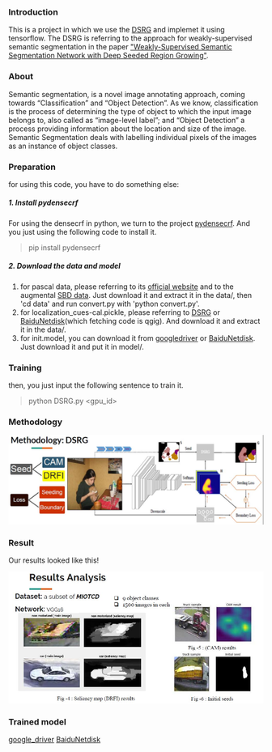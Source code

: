 ### Introduction

This is a project in which we use the [DSRG](https://github.com/speedinghzl/DSRG) and implemet it using tensorflow. The DSRG is referring to the approach for weakly-supervised semantic segmentation in the paper ["Weakly-Supervised Semantic Segmentation Network with Deep Seeded Region Growing"](https://github.com/speedinghzl/DSRG). 

### About 

Semantic segmentation, is a novel image annotating approach, coming towards “Classification” and “Object Detection”. As we know, classification is the process of determining the type of object to which the input image belongs to, also called as “image-level label”; and “Object Detection” a process providing information about the location and size of the image. Semantic Segmentation deals with labelling individual pixels of the images as an instance of object classes.

### Preparation

for using this code, you have to do something else:

##### 1. Install pydensecrf

For using the densecrf in python, we turn to the project [pydensecrf](https://github.com/lucasb-eyer/pydensecrf). And you just using the following code to install it.

> pip install pydensecrf

##### 2. Download the data and model

1. for pascal data, please referring to its [official website](http://host.robots.ox.ac.uk/pascal/VOC/)  and to the augmental [SBD data](http://home.bharathh.info/pubs/codes/SBD/download.html). Just download it and extract it in the data/, then 'cd data' and run convert.py with 'python convert.py'.
2. for localization_cues-cal.pickle, please referring to [DSRG](https://github.com/speedinghzl/DSRG) or [BaiduNetdisk](https://pan.baidu.com/s/14a94qw4nBulqqKHLMbQGUg)(which fetching code is qgig). And download it and extract it in the data/.
3. for init.model, you can download it from [googledriver](https://drive.google.com/file/d/1kxDguwRaIDm5WS6JTNzi8GO-HqKJqKnm/view) or [BaiduNetdisk](https://pan.baidu.com/s/1Q1wmAX7Do9jvvLMt3_8tFw). Just download it and put it in model/.

### Training

then, you just input the following sentence to train it.

> python DSRG.py <gpu_id>
### Methodology 

![DSRG Methodology](DSRG.JPG)    

### Result

Our results looked like this!

![Results](Result.JPG)

### Trained model
[google_driver](https://drive.google.com/open?id=1hlSl1EaDKWA00hvd6Ar0xDZ9uOZ7HKYu)
[BaiduNetdisk](https://pan.baidu.com/s/1vITyeBR5kxaGcOF0BHGkJA)

